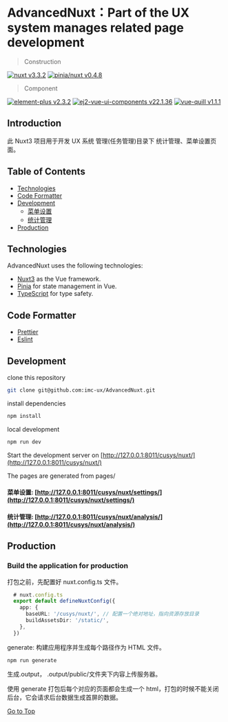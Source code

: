 # AdvancedNuxt：Part of the UX system manages related page development

 
>Construction

[![nuxt v3.3.2](https://img.shields.io/badge/nuxt-v3.3.2-00DC82.svg)](https://nuxt.com/)
[![pinia/nuxt v0.4.8](https://img.shields.io/badge/pinia/nuxt-v0.4.8-FFD859.svg)](https://pinia.vuejs.org/)

>Component

[![element-plus v2.3.2](https://img.shields.io/badge/element--plus-v2.3.2-409EFF.svg)](https://element-plus.org/zh-CN/component/button.html)
[![ej2-vue-ui-components v22.1.36](https://img.shields.io/badge/ej2--vue--ui--components-v22.1.36-FFF.svg)](https://ej2.syncfusion.com/vue/documentation/)
[![vue-quill v1.1.1](https://img.shields.io/badge/vue--quill-v1.1.1-2C3E50.svg)](https://github.com/vueup/vue-quill)


## Introduction

此 Nuxt3 项目用于开发 UX 系统 管理(任务管理)目录下 统计管理、菜单设置页面。

## Table of Contents

- [Technologies](#technologies)
- [Code Formatter](#code-formatter)
- [Development](#development)
  - [菜单设置](http://127.0.0.1:8011/cusys/nuxt/settings/)
  - [统计管理](http://127.0.0.1:8011/cusys/nuxt/analysis/)
- [Production](#production)

## Technologies

AdvancedNuxt uses the following technologies:

- [Nuxt3](https://v3.nuxtjs.org) as the Vue framework.
- [Pinia](https://pinia.vuejs.org/) for state management in Vue.
- [TypeScript](https://www.typescriptlang.org) for type safety.

## Code Formatter

- [Prettier](https://prettier.io)
- [Eslint](https://eslint.org)

## Development

clone this repository

```bash
git clone git@github.com:imc-ux/AdvancedNuxt.git
```

install dependencies

```bash
npm install
```

local development

```bash
npm run dev
```

Start the development server on [http://127.0.0.1:8011/cusys/nuxt/](http://127.0.0.1:8011/cusys/nuxt/)

The pages are generated from pages/

#### 菜单设置: [http://127.0.0.1:8011/cusys/nuxt/settings/](http://127.0.0.1:8011/cusys/nuxt/settings/)

#### 统计管理: [http://127.0.0.1:8011/cusys/nuxt/analysis/](http://127.0.0.1:8011/cusys/nuxt/analysis/)

## Production

### Build the application for production

打包之前，先配置好 nuxt.config.ts 文件。

```ts
  # nuxt.config.ts
  export default defineNuxtConfig({
    app: {
      baseURL: '/cusys/nuxt/', // 配置一个绝对地址，指向资源存放目录
      buildAssetsDir: '/static/',
    },
  })
```

generate: 构建应用程序并生成每个路径作为 HTML 文件。

```
npm run generate
```

生成.output， .output/public/文件夹下内容上传服务器。

使用 generate 打包后每个对应的页面都会生成一个 html，打包的时候不能关闭后台，它会请求后台数据生成首屏的数据。

[Go to Top](#table-of-contents)

